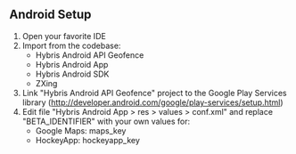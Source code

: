 ## Android Setup

1. Open your favorite IDE
2. Import from the codebase:
	- Hybris Android API Geofence
	- Hybris Android App
	- Hybris Android SDK
	- ZXing
3. Link "Hybris Android API Geofence" project to the Google Play Services library (http://developer.android.com/google/play-services/setup.html)
4. Edit file "Hybris Android App > res > values > conf.xml" and replace "BETA_IDENTIFIER" with your own values for:
	- Google Maps: maps_key
	- HockeyApp: hockeyapp_key